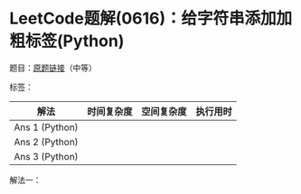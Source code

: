 # LeetCode题解(0616)：给字符串添加加粗标签(Python)

题目：[原题链接](https://leetcode-cn.com/problems/add-bold-tag-in-string/)（中等）

标签：

| 解法           | 时间复杂度 | 空间复杂度 | 执行用时 |
| -------------- | ---------- | ---------- | -------- |
| Ans 1 (Python) |            |            |          |
| Ans 2 (Python) |            |            |          |
| Ans 3 (Python) |            |            |          |

解法一：

